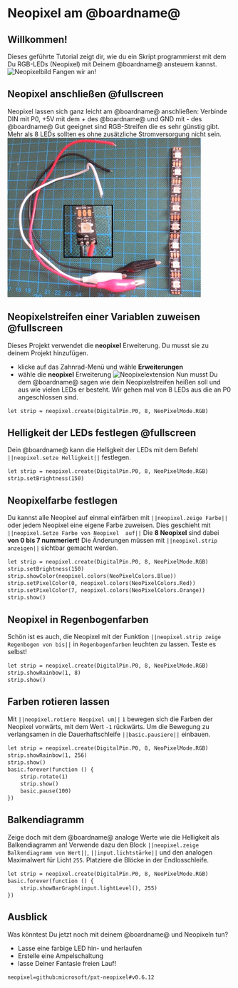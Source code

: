 # Neopixel am @boardname@

## Willkommen!

Dieses geführte Tutorial zeigt dir, wie du ein Skript programmierst mit dem Du RGB-LEDs (Neopixel) mit Deinem @boardname@ ansteuern kannst.
![Neopixelbild](https://hackster.imgix.net/uploads/attachments/928105/_vb58jxjES8.tmp_file?auto=compress%2Cformat&w=1280&h=960&fit=max)
Fangen wir an!

## Neopixel anschließen @fullscreen
Neopixel lassen sich ganz leicht am @boardname@ anschließen:
Verbinde DIN mit P0, +5V mit dem + des @boardname@ und GND mit - des @boardname@
Gut geeignet sind RGB-Streifen die es sehr günstig gibt. Mehr als 8 LEDs sollten es ohne zusätzliche Stromversorgung nicht sein.
![Neopixelanschluss](https://github.com/MKleinSB/pxt-Neopixeltutorial/blob/master/2.jfif)

## Neopixelstreifen einer Variablen zuweisen @fullscreen

Dieses Projekt verwendet die **neopixel** Erweiterung. Du musst sie zu deinem Projekt hinzufügen.
* klicke auf das Zahnrad-Menü und wähle **Erweiterungen**
* wähle die **neopixel** Erweiterung
![Neopixelextension](https://hackster.imgix.net/uploads/attachments/480902/neopixel1_eTerZEwAHw.png?auto=compress%2Cformat&w=1280&h=960&fit=max)
Nun musst Du dem @boardname@ sagen wie dein Neopixelstreifen heißen soll und aus wie vielen LEDs er besteht.
Wir gehen mal von 8 LEDs aus die an P0 angeschlossen sind.

```blocks
let strip = neopixel.create(DigitalPin.P0, 8, NeoPixelMode.RGB)
```

## Helligkeit der LEDs festlegen @fullscreen

Dein @boardname@ kann die Helligkeit der LEDs mit dem Befehl ``||neopixel.setze Helligkeit||`` festlegen.

```blocks
let strip = neopixel.create(DigitalPin.P0, 8, NeoPixelMode.RGB)
strip.setBrightness(150)
```

## Neopixelfarbe festlegen

Du kannst alle Neopixel auf einmal einfärben mit ``||neopixel.zeige Farbe||`` oder jedem Neopixel eine eigene Farbe zuweisen. Dies geschieht mit ``||neopixel.Setze Farbe von Neopixel  auf||``
Die **8 Neopixel** sind dabei **von 0 bis 7 nummeriert!**
Die Änderungen müssen mit ``||neopixel.strip anzeigen||`` sichtbar gemacht werden.
```blocks
let strip = neopixel.create(DigitalPin.P0, 8, NeoPixelMode.RGB)
strip.setBrightness(150)
strip.showColor(neopixel.colors(NeoPixelColors.Blue))
strip.setPixelColor(0, neopixel.colors(NeoPixelColors.Red))
strip.setPixelColor(7, neopixel.colors(NeoPixelColors.Orange))
strip.show()
```

## Neopixel in Regenbogenfarben

Schön ist es auch, die Neopixel mit der Funktion ``||neopixel.strip zeige Regenbogen von bis||`` in `Regenbogenfarben` leuchten zu lassen.
Teste es selbst!

```blocks
let strip = neopixel.create(DigitalPin.P0, 8, NeoPixelMode.RGB)
strip.showRainbow(1, 8)
strip.show()
```

## Farben rotieren lassen

Mit ``||neopixel.rotiere Neopixel um||`` `1` bewegen sich die Farben der Neopixel vorwärts, mit dem Wert `-1` rückwärts.
Um die Bewegung zu verlangsamen in die Dauerhaftschleife ``||basic.pausiere||`` einbauen.


```blocks
let strip = neopixel.create(DigitalPin.P0, 8, NeoPixelMode.RGB)
strip.showRainbow(1, 256)
strip.show()
basic.forever(function () {
    strip.rotate(1)
    strip.show()
    basic.pause(100)
})
```

## Balkendiagramm

Zeige doch mit dem @boardname@ analoge Werte wie die Helligkeit als Balkendiagramm an!
Verwende dazu den Block ``||neopixel.zeige Balkendiagramm von Wert||``, ``||input.lichtstärke||`` und den analogen Maximalwert für Licht `255`.
Platziere die Blöcke in der Endlosschleife. 

```blocks
let strip = neopixel.create(DigitalPin.P0, 8, NeoPixelMode.RGB)
basic.forever(function () {
    strip.showBarGraph(input.lightLevel(), 255)
})
```

## Ausblick

Was könntest Du jetzt noch mit deinem @boardname@ und Neopixeln tun? 
* Lasse eine farbige LED hin- und herlaufen
* Erstelle eine Ampelschaltung
* lasse Deiner Fantasie freien Lauf!

```package
neopixel=github:microsoft/pxt-neopixel#v0.6.12
```
